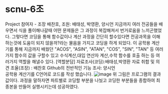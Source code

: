 # scnu-6조
Project 참여자 - 조장 배찬호, 조원: 배태성, 박영환, 양시언
지금까지 여러 전공들을 배우면서 식을 풀이해나갈때 어떤 문제들은 그 과정이 복잡해져서 번거로움을 느끼곤했었다. 그렇다면 코딩을 통해 함수값이나 계산 과정을 간단히 할수있다면 전공과목을 이해하는것에 도움이 되지 않을까?라는 물음을 가지고 코딩을 하게 되었다. 이 공학용 계산기를 통해 지금까지 배웠던 "ACOS", "ASIN", "ATAN", "COS", "SIN", "TAN"
등 여러가지 함수의 값을 구할수 있고 수식계산,대입 연산자 계산,수학 함수를 호출 하는 등 여러가지 역할을 해낼수 있다.
[역할분담] 자료조사(코딩):배태성,박영환  자료 취합 및 의견 조율(조장) : 배찬호 Github의 전반적인 기능 조사: 양시언   
공학용 계산기를 C언어로 코드를 작성 했습니다.
![image](https://user-images.githubusercontent.com/101316864/165744709-8e11fdd4-7f41-4821-a035-ffb03f4a1802.png)
위 그림은 프로그램의 결과값이다.
과정을 말하자면 파트별로 코딩할 부분을 나눴고 코딩한 부분들을 종합하여 최종본을 만들어 실행시키는데 성공하였다.
